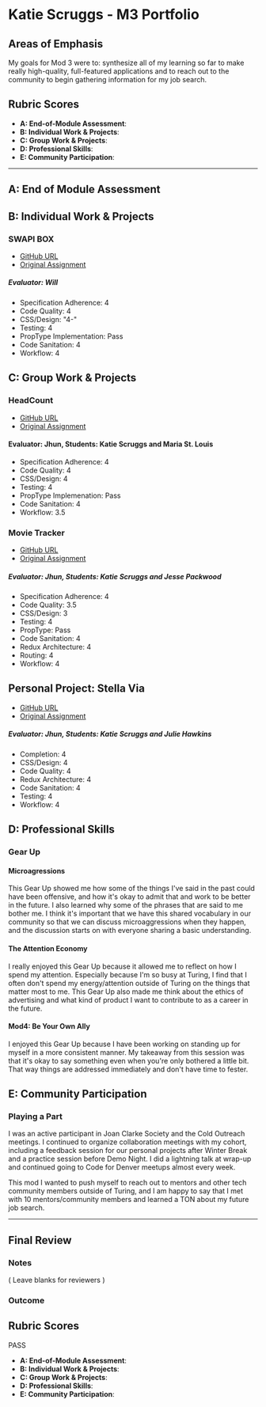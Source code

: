 # Katie Scruggs - M3 Portfolio

## Areas of Emphasis

My goals for Mod 3 were to: synthesize all of my learning so far to make really high-quality, full-featured applications and to reach out to the community to begin gathering information for my job search.

## Rubric Scores

* **A: End-of-Module Assessment**: 
* **B: Individual Work & Projects**: 
* **C: Group Work & Projects**: 
* **D: Professional Skills**: 
* **E: Community Participation**: 

-----------------------

## A: End of Module Assessment


## B: Individual Work & Projects

### SWAPI BOX
* [GitHub URL](https://github.com/katiescruggs/swapi-box)
* [Original Assignment](http://frontend.turing.io/projects/swapi-box.html)

##### Evaluator: Will
* Specification Adherence: 4
* Code Quality: 4
* CSS/Design: "4-"
* Testing: 4
* PropType Implementation: Pass
* Code Sanitation: 4
* Workflow: 4


## C: Group Work & Projects

### HeadCount
* [GitHub URL](https://github.com/mariastlouis/headcount)
* [Original Assignment](https://github.com/turingschool-examples/headcount2.0)

#### Evaluator: Jhun, Students: Katie Scruggs and Maria St. Louis
* Specification Adherence: 4
* Code Quality: 4
* CSS/Design: 4
* Testing: 4
* PropType Implemenation: Pass
* Code Sanitation: 4
* Workflow: 3.5


### Movie Tracker
* [GitHub URL](https://github.com/katiescruggs/movie-tracker-frontend)
* [Original Assignment](https://github.com/turingschool-examples/movie-tracker)

##### Evaluator: Jhun, Students: Katie Scruggs and Jesse Packwood
* Specification Adherence: 4
* Code Quality: 3.5
* CSS/Design: 3
* Testing: 4
* PropType: Pass
* Code Sanitation: 4
* Redux Architecture: 4
* Routing: 4
* Workflow: 4

## Personal Project: Stella Via
* [GitHub URL](https://github.com/katiescruggs/stella-via)
* [Original Assignment](https://github.com/turingschool-examples/personal-project)

##### Evaluator: Jhun, Students: Katie Scruggs and Julie Hawkins
* Completion: 4
* CSS/Design: 4
* Code Quality: 4
* Redux Architecture: 4
* Code Sanitation: 4
* Testing: 4
* Workflow: 4


## D: Professional Skills

### Gear Up
#### Microagressions
This Gear Up showed me how some of the things I've said in the past could have been offensive, and how it's okay to admit that and work to be better in the future. I also learned why some of the phrases that are said to me bother me. I think it's important that we have this shared vocabulary in our community so that we can discuss microaggressions when they happen, and the discussion starts on with everyone sharing a basic understanding.

#### The Attention Economy
I really enjoyed this Gear Up because it allowed me to reflect on how I spend my attention. Especially because I'm so busy at Turing, I find that I often don't spend my energy/attention outside of Turing on the things that matter most to me. This Gear Up also made me think about the ethics of advertising and what kind of product I want to contribute to as a career in the future.

#### Mod4: Be Your Own Ally
I enjoyed this Gear Up because I have been working on standing up for myself in a more consistent manner. My takeaway from this session was that it's okay to say something even when you're only bothered a little bit. That way things are addressed immediately and don't have time to fester.

## E: Community Participation

### Playing a Part
I was an active participant in Joan Clarke Society and the Cold Outreach meetings. I continued to organize collaboration meetings with my cohort, including a feedback session for our personal projects after Winter Break and a practice session before Demo Night. I did a lightning talk at wrap-up and continued going to Code for Denver meetups almost every week.

This mod I wanted to push myself to reach out to mentors and other tech community members outside of Turing, and I am happy to say that I met with 10 mentors/community members and learned a TON about my future job search.

------------------

## Final Review

### Notes

( Leave blanks for reviewers )

### Outcome

## Rubric Scores

PASS

* **A: End-of-Module Assessment**: 
* **B: Individual Work & Projects**: 
* **C: Group Work & Projects**: 
* **D: Professional Skills**: 
* **E: Community Participation**: 
